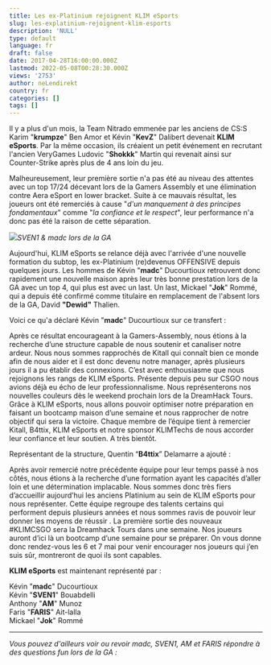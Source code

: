 ```yaml
---
title: Les ex-Platinium rejoignent KLIM eSports
slug: les-explatinium-rejoignent-klim-esports
description: 'NULL'
type: default
language: fr
draft: false
date: 2017-04-28T16:00:00.000Z
lastmod: 2022-05-08T00:28:30.000Z
views: '2753'
author: neLendirekt
country: fr
categories: []
tags: []
---
```

Il y a plus d'un mois, la Team Nitrado emmenée par les anciens de CS:S Karim "**krumpze**" Ben Amor et Kévin "**KevZ**" Dalibert devenait **KLIM eSports**. Par la même occasion, ils créaient un petit événement en recrutant l'ancien VeryGames Ludovic "**Shokkk**" Martin qui revenait ainsi sur Counter-Strike après plus de 4 ans loin du jeu.

Malheureusement, leur première sortie n'a pas été au niveau des attentes avec un top 17/24 décevant lors de la Gamers Assembly et une élimination contre Aera eSport en lower bracket. Suite à ce mauvais résultat, les joueurs ont été remerciés à cause "_d'un manquement à des principes fondamentaux_" comme "_la confiance et le respect_", leur performance n'a donc pas été la raison de cette séparation.

![](/storage/images/58fa422554d08_platpng.png)_SVEN1 & madc lors de la GA_

Aujourd'hui, KLIM eSports se relance déjà avec l'arrivée d'une nouvelle formation du subtop, les ex-Platinium (re)devenus OFFENSIVE depuis quelques jours. Les hommes de Kévin "**madc**" Ducourtioux retrouvent donc rapidement une nouvelle maison après leur très bonne prestation lors de la GA avec un top 4, qui plus est avec un last. Un last, Mickael "**Jok**" Rommé, qui a depuis été confirmé comme titulaire en remplacement de l'absent lors de la GA, David **"Dewid"** Thalien.

Voici ce qu'a déclaré Kévin "**madc**" Ducourtioux sur ce transfert :

Après ce résultat encourageant à la Gamers-Assembly, nous étions à la recherche d’une structure capable de nous soutenir et canaliser notre ardeur. Nous nous sommes rapprochés de Kitall qui connaît bien ce monde afin de nous aider et il est donc devenu notre manager, après plusieurs jours il a pu établir des connexions. C’est avec enthousiasme que nous rejoignons les rangs de KLIM eSports. Présente depuis peu sur CSGO nous avions déjà eu écho de leur professionnalisme. Nous représenterons nos nouvelles couleurs dès le weekend prochain lors de la DreamHack Tours. Grâce à KLIM eSports, nous allons pouvoir optimiser notre préparation en faisant un bootcamp maison d’une semaine et nous rapprocher de notre objectif qui sera la victoire. Chaque membre de l’équipe tient à remercier Kitall, B4ttix, KLIM eSports et notre sponsor KLIMTechs de nous accorder leur confiance et leur soutien. A très bientôt. 

Représentant de la structure, Quentin “**B4ttix**” Delamarre a ajouté :

Après avoir remercié notre précédente équipe pour leur temps passé à nos côtés, nous étions à la recherche d’une formation ayant les capacités d’aller loin et une détermination implacable. Nous sommes donc très fiers d’accueillir aujourd’hui les anciens Platinium au sein de KLIM eSports pour nous représenter. Cette équipe regroupe des talents certains qui performent depuis plusieurs années et nous sommes ravis de pouvoir leur donner les moyens de réussir . La première sortie des nouveaux #KLIMCSGO sera la Dreamhack Tours dans une semaine. Nos joueurs auront d’ici là un bootcamp d’une semaine pour se préparer. On vous donne donc rendez-vous les 6 et 7 mai pour venir encourager nos joueurs qui j’en suis sûr, montreront de quoi ils sont capables. 

**KLIM eSports** est maintenant représenté par :

Kévin "**madc**" Ducourtioux  
Kévin "**SVEN1**" Bouabdelli  
Anthony "**AM**" Munoz  
Faris "**FARIS**" Ait-lalla  
Mickael "**Jok**" Rommé

---

_Vous pouvez d'ailleurs voir ou revoir madc, SVEN1, AM et FARIS répondre à des questions fun lors de la GA :_
